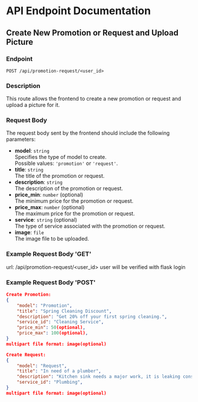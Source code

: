 # API Endpoint Documentation

## Create New Promotion or Request and Upload Picture

### Endpoint

`POST /api/promotion-request/<user_id>`

### Description

This route allows the frontend to create a new promotion or request and upload a picture for it.

### Request Body

The request body sent by the frontend should include the following parameters:

- **model**: `string`  
  Specifies the type of model to create.  
  Possible values: `'promotion'` or `'request'`.
- **title**: `string`  
  The title of the promotion or request.
- **description**: `string`  
  The description of the promotion or request.
- **price_min**: `number` (optional)  
  The minimum price for the promotion or request.
- **price_max**: `number` (optional)  
  The maximum price for the promotion or request.
- **service**: `string` (optional)  
  The type of service associated with the promotion or request.
- **image**: `file`  
  The image file to be uploaded.

### Example Request Body 'GET'

url: /api/promotion-request/<user_id>
user will be verified with flask login

### Example Request Body 'POST'

```json
Create Promotion:
{
    "model": "Promotion",
    "title": "Spring Cleaning Discount",
    "description": "Get 20% off your first spring cleaning.",
    "service_id": "Cleaning Service",
    "price_min": 50(optional),
    "price_max": 100(optional),
}
multipart file format: image(optional)

Create Request:
{
    "model": "Request",
    "title": "In need of a plumber",
    "description": "Kitchen sink needs a major work, it is leaking constantly",
    "service_id": "Plumbing",
}
multipart file format: image(optional)
```
